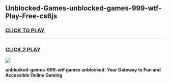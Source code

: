 
## Unblocked-Games-unblocked-games-999-wtf-Play-Free-cs6js
<h3>
<a href="https://premium76.site?title=unblocked-games-999-wtf&ref=10A">CLICK TO PLAY</a></h3>
<hr>

<h3>
<a href="https://premium76.site?title=unblocked-games-999-wtf&ref=10A">CLICK 2 PLAY</a>
  
</h3>

<a href="https://premium76.site?title=unblocked-games-999-wtf&ref=10A"><img src="https://clearcache.store/games.png"></a>


**unblocked-games-999-wtf games unblocked: Your Gateway to Fun and Accessible Online Gaming**
